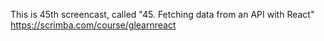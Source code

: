 This is 45th screencast, called "45. Fetching data from an API with React"
https://scrimba.com/course/glearnreact